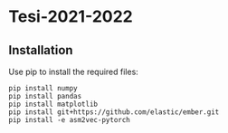 # Tesi-2021-2022

## Installation
Use pip to install the required files:
```
pip install numpy
pip install pandas
pip install matplotlib
pip install git+https://github.com/elastic/ember.git
pip install -e asm2vec-pytorch
```
